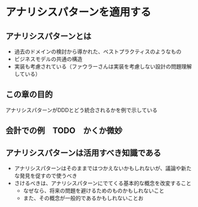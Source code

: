 # アナリシスパターンを適用する

## アナリシスパターンとは
* 過去のドメインの検討から導かれた、ベストプラクティスのようなもの
* ビジネスモデルの共通の構造
* 実装も考慮されている（ファウラーさんは実装を考慮しない設計の問題理解している）

## この章の目的
アナリシスパターンがDDDとどう統合されるかを例で示している

## 会計での例　TODO　かくか微妙


## アナリシスパターンは活用すべき知識である
* アナリシスパターンはそのままではつかえないかもしれないが、議論や新たな発見を促すので使うべき
* さけるべきは、アナリシスパターンにでてくる基本的な概念を改変すること
  * なぜなら、将来の問題を避けるためのものかもしれないこと
  * また、その概念が一般的であるかもしれないことお


